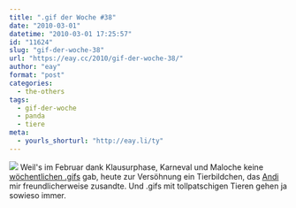 ```yaml
---
title: ".gif der Woche #38"
date: "2010-03-01"
datetime: "2010-03-01 17:25:57"
id: "11624"
slug: "gif-der-woche-38"
url: "https://eay.cc/2010/gif-der-woche-38/"
author: "eay"
format: "post"
categories:
  - the-others
tags:
  - gif-der-woche
  - panda
  - tiere
meta:
  - yourls_shorturl: "http://eay.li/ty"
---
```


![](https://eay.cc/uploads/2010/pandarutsche.gif) Weil's im Februar dank Klausurphase, Karneval und Maloche keine [wöchentlichen .gifs](//eay.cc/tag/gif-der-woche/) gab, heute zur Versöhnung ein Tierbildchen, das [Andi](http://www.andisblog.de/) mir freundlicherweise zusandte. Und .gifs mit tollpatschigen Tieren gehen ja sowieso immer.
